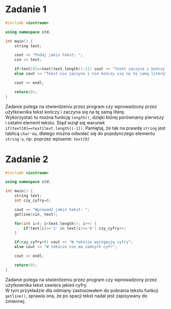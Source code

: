 # Zadanie 1

``` c++
#include <iostream>

using namespace std;

int main() {
    string text;

    cout << "Podaj jakis tekst: ";
    cin >> text;

    if(text[0]==text[text.length()-1]) cout << "Teskt zaczyna i kończy się na tę samą literę";
    else cout << "Tekst nie zaczyna i nie kończy się na tę samą literę";

    cout << endl;

    return(0);
}
```

Zadanie polega na stwierdzeniu przez program czy wprowadzony przez użytkownika tekst kończy i zaczyna się na tę samą literę.  
Wykorzystać tu można funkcję `length()`, dzięki której porównamy pierwszy i ostatni element tekstu. Stąd wziął się warunek `if(text[0]==text[text.length()-1])`. Pamiętaj, że tak na prawdę `string` jest tablicą `char'ów`, dlatego można odwołać się do pojedynczego elementu `string'a`, np. poprzez wpisanie: *`text[0]`*

# Zadanie 2

``` c++
#include <iostream>

using namespace std;

int main() {
    string text;
    int czy_cyfry=0;

    cout << "Wprowadź jakiś tekst: ";
    getline(cin, text);

    for(int i=0; i<text.length(); i++) {
        if(text[i]>='1' && text[i]<='9') czy_cyfry++;
    }

    if(czy_cyfry>0) cout << "W tekście występują cyfry";
    else cout << "W tekście nie ma żadnych cyfr";

    cout << endl;

    return(0);
}
```

Zadanie polega na stwierdzeniu przez program czy wprowadzony przez użytkownika tekst zawiera jakieś cyfry.  
W tym przykładzie dla odmiany zastosowałem do pobrania tekstu funkcji `getline()`, sprawia ona, że po spacji tekst nadal jest zapisywany do zmiennej.